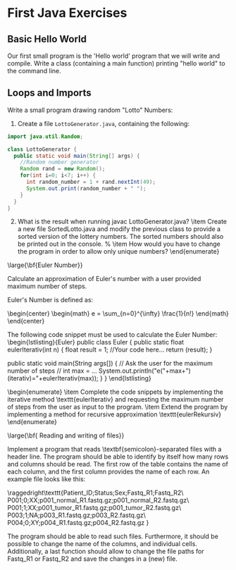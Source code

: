 # First Java Exercises

## Basic Hello World
Our first small program is the 'Hello world' program that we will write and compile.
Write a class (containing a main function) printing "hello world" to the command line.

## Loops and Imports

Write a small program drawing random "Lotto" Numbers:

1. Create a file `LottoGenerator.java`, containing the following: 

```java
import java.util.Random;

class LottoGenerator {
  public static void main(String[] args) {
    //Random number generator
    Random rand = new Random();
    for(int i=0; i<7; i++) {
      int random_number = 1 + rand.nextInt(49);
      System.out.print(random_number + " ");
    }
  }
}
```

2. What is the result when running javac LottoGenerator.java?
\item Create a new file SortedLotto.java and modify the previous class to provide a sorted version of the lottery numbers. The sorted numbers should also be printed out in the console.
% \item How would you have to change the program in order to allow only unique numbers?
\end{enumerate}

\large{\bf{Euler Number}}

Calculate an approximation of Euler's number with a user provided maximum number of steps.

Euler's Number is defined as:

\begin{center}
\begin{math} 
e = \sum_{n=0}^{\infty} \frac{1}{n!}
\end{math}
\end{center}

The following code snippet must be used to calculate the Euler Number:
\begin{lstlisting}{Euler}
public class Euler {
 public static float eulerIterativ(int n) {
   float result = 1;
   //Your code here...
   return (result);
 }

 public static void main(String args[]) {
   // Ask the user for the maximum number of steps
   // int max = ...
   System.out.println("e("+max+")(iterativ)="+eulerIterativ(max));
 }
}
\end{lstlisting}

\begin{enumerate}
\item Complete the code snippets by implementing the iterative method \texttt{eulerIterativ} and requesting the maximum number of steps from the user as input to the program. 
\item Extend the program by implementing a method for recursive approximation  \texttt{eulerRekursiv}
\end{enumerate}

\large{\bf{ Reading and writing of files}}

Implement a program that reads \textbf{semicolon}-separated files with a header line. The program should be able to identify by itself how many rows and columns should be read. The first row of the table contains the name of each column, and the first column provides the name of each row. An example file looks like this: 

\raggedright\texttt{Patient\_ID;Status;Sex;Fastq\_R1;Fastq\_R2\\
P001;0;XX;p001\_normal\_R1.fastq.gz;p001\_normal\_R2.fastq.gz\\
P001;1;XX;p001\_tumor\_R1.fastq.gz;p001\_tumor\_R2.fastq.gz\\
P003;1;NA;p003\_R1.fastq.gz;p003\_R2.fastq.gz\\
P004;0;XY;p004\_R1.fastq.gz;p004\_R2.fastq.gz
}

The program should be able to read such files. Furthermore, it should be possible to change the name of the columns, and individual cells. Additionally, a last function should allow to change the file paths for Fastq\_R1 or Fastq\_R2  and save the changes in a (new) file. 
